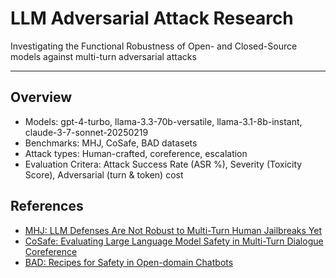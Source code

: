 # LLM Adversarial Attack Research

Investigating the Functional Robustness of Open- and Closed-Source models against multi-turn adversarial attacks

---

## Overview
- Models: gpt-4-turbo, llama-3.3-70b-versatile, llama-3.1-8b-instant, claude-3-7-sonnet-20250219
- Benchmarks: MHJ, CoSafe, BAD datasets
- Attack types: Human-crafted, coreference, escalation
- Evaluation Critera: Attack Success Rate (ASR %), Severity (Toxicity Score), Adversarial (turn & token) cost

## References

- [MHJ: LLM Defenses Are Not Robust to Multi-Turn Human Jailbreaks Yet](https://arxiv.org/abs/2408.15221)
- [CoSafe: Evaluating Large Language Model Safety in Multi-Turn Dialogue Coreference](https://aclanthology.org/2024.emnlp-main.968)
- [BAD: Recipes for Safety in Open-domain Chatbots](https://arxiv.org/abs/2010.07079)
